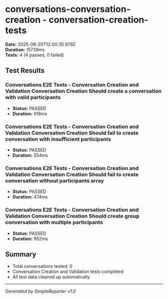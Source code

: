 # conversations-conversation-creation - conversation-creation-tests

**Date:** 2025-06-20T12:00:35.979Z  
**Duration:** 15739ms  
**Tests:** 4 (4 passed, 0 failed)

## Test Results


### Conversations E2E Tests - Conversation Creation and Validation Conversation Creation Should create a conversation with valid participants
- **Status:** PASSED
- **Duration:** 918ms



### Conversations E2E Tests - Conversation Creation and Validation Conversation Creation Should fail to create conversation with insufficient participants
- **Status:** PASSED
- **Duration:** 554ms



### Conversations E2E Tests - Conversation Creation and Validation Conversation Creation Should fail to create conversation without participants array
- **Status:** PASSED
- **Duration:** 474ms



### Conversations E2E Tests - Conversation Creation and Validation Conversation Creation Should create group conversation with multiple participants
- **Status:** PASSED
- **Duration:** 952ms



## Summary

- Total conversations tested: 0
- Conversation Creation and Validation tests completed
- All test data cleaned up automatically

---
*Generated by SimpleReporter v1.0*

